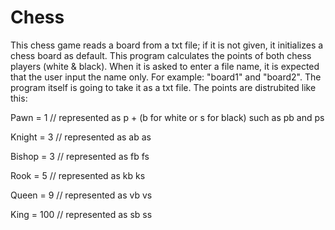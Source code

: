 # Chess

This chess game reads a board from a txt file; if it is not given, it initializes a chess board as default. This program calculates the points of both chess players (white & black). When it is asked to enter a file name, it is expected that the user input the name only. For example: "board1" and "board2". The program itself is going to take it as a txt file.
The points are distrubited like this:


 
 Pawn = 1          // represented as p + (b for white or s for black) such as pb and ps

 
 Knight = 3        // represented as ab as

 
 Bishop = 3        // represented as fb fs

 
 Rook = 5          // represented as kb ks

 
 Queen = 9         // represented as vb vs

 
 King = 100        // represented as sb ss

